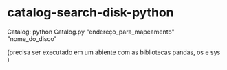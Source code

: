 # catalog-search-disk-python

Catalog:
python Catalog.py "endereço_para_mapeamento" "nome_do_disco"

(precisa ser executado em um abiente com as bibliotecas pandas, os  e sys ) 
